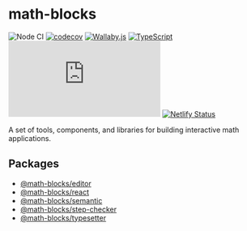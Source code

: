 # math-blocks

![Node CI](https://github.com/math-blocks/math-blocks/workflows/Node%20CI/badge.svg)
[![codecov](https://codecov.io/gh/math-blocks/math-blocks/branch/master/graph/badge.svg)](https://codecov.io/gh/math-blocks/math-blocks)
[![Wallaby.js](https://img.shields.io/badge/wallaby.js-configured-green.svg)](https://wallabyjs.com)
[![TypeScript](https://camo.githubusercontent.com/d81d2d42b56e290c0d4d74eb425e19242f4f2d3d/68747470733a2f2f696d672e736869656c64732e696f2f6e706d2f74797065732f73637275622d6a732e737667)](http://www.typescriptlang.org/)
[![type-coverage](https://img.shields.io/badge/dynamic/json.svg?label=type-coverage&prefix=%E2%89%A5&suffix=%&query=$.typeCoverage.atLeast&uri=https%3A%2F%2Fraw.githubusercontent.com%2Fmath-blocks%2Fmath-blocks%2Fmaster%2Fpackage.json)](https://github.com/plantain-00/type-coverage)
[![Netlify Status](https://api.netlify.com/api/v1/badges/e7aa7c26-3f02-411d-91c8-96dea22b7e26/deploy-status)](https://app.netlify.com/sites/math-blocks/deploys)

A set of tools, components, and libraries for building interactive math applications.

## Packages

- [@math-blocks/editor](packages/editor/README.md)
- [@math-blocks/react](packages/react/README.md)
- [@math-blocks/semantic](packages/semantic/README.md)
- [@math-blocks/step-checker](packages/step-checker/README.md)
- [@math-blocks/typesetter](packages/typesetter/README.md)
